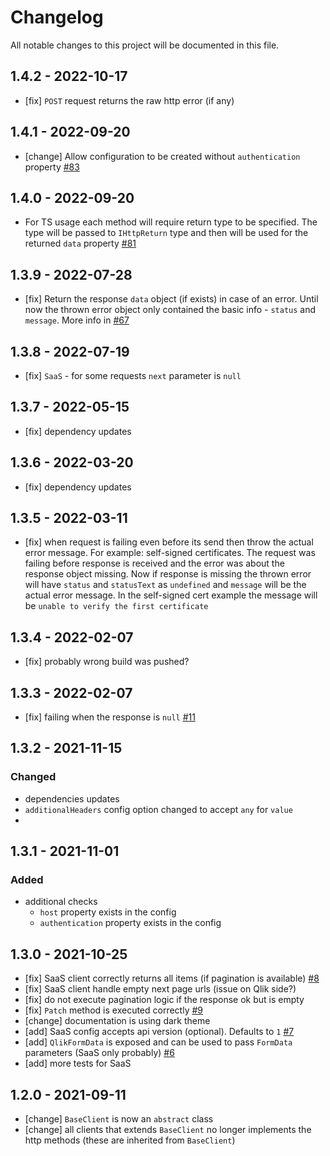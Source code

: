 # Changelog

All notable changes to this project will be documented in this file.

## 1.4.2 - 2022-10-17

- [fix] `POST` request returns the raw http error (if any)

## 1.4.1 - 2022-09-20

- [change] Allow configuration to be created without `authentication` property [#83](https://github.com/Informatiqal/qlik-rest-api/issues/83)

## 1.4.0 - 2022-09-20

- For TS usage each method will require return type to be specified. The type will be passed to `IHttpReturn` type and then will be used for the returned `data` property [#81](https://github.com/Informatiqal/qlik-rest-api/issues/81)

## 1.3.9 - 2022-07-28

- [fix] Return the response `data` object (if exists) in case of an error. Until now the thrown error object only contained the basic info - `status` and `message`. More info in [#67](https://github.com/Informatiqal/qlik-rest-api/issues/67)

## 1.3.8 - 2022-07-19

- [fix] `SaaS` - for some requests `next` parameter is `null`

## 1.3.7 - 2022-05-15

- [fix] dependency updates

## 1.3.6 - 2022-03-20

- [fix] dependency updates

## 1.3.5 - 2022-03-11

- [fix] when request is failing even before its send then throw the actual error message. For example: self-signed certificates. The request was failing before response is received and the error was about the response object missing. Now if response is missing the thrown error will have `status` and `statusText` as `undefined` and `message` will be the actual error message. In the self-signed cert example the message will be `unable to verify the first certificate`

## 1.3.4 - 2022-02-07

- [fix] probably wrong build was pushed?

## 1.3.3 - 2022-02-07

- [fix] failing when the response is `null` [#11](https://github.com/Informatiqal/qlik-rest-api/issues/11)

## 1.3.2 - 2021-11-15

### Changed

- dependencies updates
- `additionalHeaders` config option changed to accept `any` for `value`
-

## 1.3.1 - 2021-11-01

### Added

- additional checks
  - `host` property exists in the config
  - `authentication` property exists in the config

## 1.3.0 - 2021-10-25

- [fix] SaaS client correctly returns all items (if pagination is available) [#8](https://github.com/Informatiqal/qlik-rest-api/issues/8)
- [fix] SaaS client handle empty next page urls (issue on Qlik side?)
- [fix] do not execute pagination logic if the response ok but is empty
- [fix] `Patch` method is executed correctly [#9](https://github.com/Informatiqal/qlik-rest-api/issues/9)
- [change] documentation is using dark theme
- [add] SaaS config accepts api version (optional). Defaults to `1` [#7](https://github.com/Informatiqal/qlik-rest-api/issues/7)
- [add] `QlikFormData` is exposed and can be used to pass `FormData` parameters (SaaS only probably) [#6](https://github.com/Informatiqal/qlik-rest-api/issues/6)
- [add] more tests for SaaS

## 1.2.0 - 2021-09-11

- [change] `BaseClient` is now an `abstract` class
- [change] all clients that extends `BaseClient` no longer implements the http methods (these are inherited from `BaseClient`)
